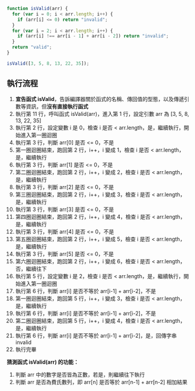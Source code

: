 ```js
function isValid(arr) {
  for (var i = 0; i < arr.length; i++) {
    if (arr[i] <= 0) return "invalid";
  }
  for (var i = 2; i < arr.length; i++) {
    if (arr[i] !== arr[i - 1] + arr[i - 2]) return "invalid";
  }
  return "valid";
}

isValid([3, 5, 8, 13, 22, 35]);
```

## 執行流程

1. **宣告函式 isValid**，告訴編譯器關於函式的名稱、傳回值的型態，以及傳遞引數等資訊，但**沒有直接執行函式**
2. 執行第 11 行，呼叫函式 isValid(arr)，進入第 1 行，設定引數 arr 為 [3, 5, 8, 13, 22, 35]
3. 執行第 2 行，設定變數 i 是 0，檢查 i 是否 < arr.length，是，繼續執行，開始進入第一圈迴圈
4. 執行第 3 行，判斷 arr[0] 是否 <= 0，不是
5. 第一圈迴圈結束，跑回第 2 行，i++，i 變成 1，檢查 i 是否 < arr.length，是，繼續執行
6. 執行第 3 行，判斷 arr[1] 是否 <= 0，不是
7. 第二圈迴圈結束，跑回第 2 行，i++，i 變成 2，檢查 i 是否 < arr.length，是，繼續執行
8. 執行第 3 行，判斷 arr[2] 是否 <= 0，不是
9. 第三圈迴圈結束，跑回第 2 行，i++，i 變成 3，檢查 i 是否 < arr.length，是，繼續執行
10. 執行第 3 行，判斷 arr[3] 是否 <= 0，不是
11. 第四圈迴圈結束，跑回第 2 行，i++，i 變成 4，檢查 i 是否 < arr.length，是，繼續執行
12. 執行第 3 行，判斷 arr[4] 是否 <= 0，不是
13. 第五圈迴圈結束，跑回第 2 行，i++，i 變成 5，檢查 i 是否 < arr.length，是，繼續執行
14. 執行第 3 行，判斷 arr[5] 是否 <= 0，不是
15. 第六圈迴圈結束，跑回第 2 行，i++，i 變成 6，檢查 i 是否 < arr.length，否，繼續往下
16. 執行第 5 行，設定變數 i 是 2，檢查 i 是否 < arr.length，是，繼續執行，開始進入第一圈迴圈
17. 執行第 6 行，判斷 arr[i] 是否不等於 arr[i-1] + arr[i-2]，不是
18. 第一圈迴圈結束，跑回第 5 行，i++，i 變成 3，檢查 i 是否 < arr.length，是，繼續執行
19. 執行第 6 行，判斷 arr[i] 是否不等於 arr[i-1] + arr[i-2]，不是
20. 第二圈迴圈結束，跑回第 5 行，i++，i 變成 4，檢查 i 是否 < arr.length，是，繼續執行
21. 執行第 6 行，判斷 arr[i] 是否不等於 arr[i-1] + arr[i-2]，是，回傳字串 invalid
22. 執行完畢

**猜測函式 isValid(arr) 的功能：**

1. 判斷 arr 中的數字是否皆為正數，若是，則繼續往下執行
2. 判斷 arr 是否為費氏數列，即 arr[n] 是否等於 arr[n-1] + arr[n-2] 相加結果
